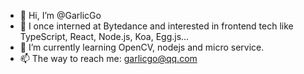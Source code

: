 - 👋 Hi, I’m @GarlicGo
- 👀 I once interned at Bytedance and interested in frontend tech like TypeScript, React, Node.js, Koa, Egg.js...
- 🌱 I’m currently learning OpenCV, nodejs and micro service.
- 📫 The way to reach me: garlicgo@qq.com
